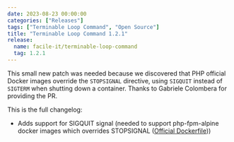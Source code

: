 ```yaml
---
date: 2023-08-23 00:00:00
categories: ["Releases"]
tags: ["Terminable Loop Command", "Open Source"]
title: "Terminable Loop Command 1.2.1"
release:
  name: facile-it/terminable-loop-command
  tag: 1.2.1
---
```


This small new patch was needed because we discovered that PHP official Docker images override the `STOPSIGNAL` directive, using `SIGQUIT` instead of `SIGTERM` when shutting down a container. Thanks to Gabriele Colombera for providing the PR.
<!--more-->

This is the full changelog:

* Adds support for SIGQUIT signal (needed to support php-fpm-alpine docker images which overrides STOPSIGNAL ([Official Dockerfile](https://github.com/docker-library/php/blob/master/8.2/alpine3.18/fpm/Dockerfile#L259)))
